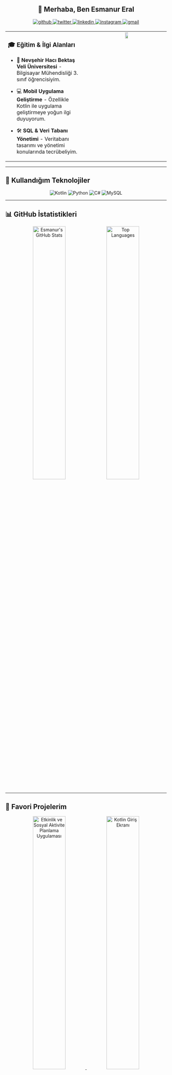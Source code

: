 ## **<div align="center">👋 Merhaba, Ben Esmanur Eral</div>**  

<div align="center">
<a href="https://github.com/esmanureral" target="_blank">
<img src="https://img.shields.io/badge/github-%2324292e.svg?&style=for-the-badge&logo=github&logoColor=white" alt="github" style="margin-bottom: 5px;" />
</a>
<a href="https://twitter.com/esmanurerall" target="_blank">
<img src="https://img.shields.io/badge/twitter-%2300acee.svg?&style=for-the-badge&logo=twitter&logoColor=white" alt="twitter" style="margin-bottom: 5px;" />
</a>
<a href="https://linkedin.com/in/esmanur-eral-a98524251" target="_blank">
<img src="https://img.shields.io/badge/linkedin-%231E77B5.svg?&style=for-the-badge&logo=linkedin&logoColor=white" alt="linkedin" style="margin-bottom: 5px;" />
</a>
<a href="https://instagram.com/esmanureral" target="_blank">
<img src="https://img.shields.io/badge/instagram-%23000000.svg?&style=for-the-badge&logo=instagram&logoColor=white" alt="instagram" style="margin-bottom: 5px;" />
</a>  
<a href="mailto:esmanur2eral@gmail.com" target="_blank">
<img src="https://img.shields.io/badge/email-%23D14836.svg?&style=for-the-badge&logo=gmail&logoColor=white" alt="gmail" style="margin-bottom: 5px;" />
</a>
</div>



<table><tr><td valign="top" width="50%">

### 🎓 Eğitim & İlgi Alanları

- 🏫 **Nevşehir Hacı Bektaş Veli Üniversitesi** - Bilgisayar Mühendisliği 3. sınıf öğrencisiyim.
  
- 💻 **Mobil Uygulama Geliştirme** - Özellikle Kotlin ile uygulama geliştirmeye yoğun ilgi duyuyorum.

- 🛠 **SQL & Veri Tabanı Yönetimi** - Veritabanı tasarımı ve yönetimi konularında tecrübeliyim.

</td>
<td valign="top" width="100%">

<div align="center">
<img src="https://www.hareketligifler.net/data/media/56/bilgisayar-hareketli-resim-0019.gif" align="start" style="width: 90%; max-width: 10px;" />
</div>  

</td>
</tr>
</table>

---

## **🔧 Kullandığım Teknolojiler**

<div align="center">
  <img src="https://img.shields.io/badge/Kotlin-7F52FF?style=for-the-badge&logo=kotlin&logoColor=white" alt="Kotlin" />
  <img src="https://img.shields.io/badge/Python-3776AB?style=for-the-badge&logo=python&logoColor=white" alt="Python" />
  <img src="https://img.shields.io/badge/C%23-239120?style=for-the-badge&logo=csharp&logoColor=white" alt="C#" />
  <img src="https://img.shields.io/badge/MySQL-4479A1?style=for-the-badge&logo=mysql&logoColor=white" alt="MySQL" />
</div>

---

## **📊 GitHub İstatistikleri**

<div align="center">
  <img src="https://github-readme-stats.vercel.app/api?username=esmanureral&show_icons=true&theme=radical" alt="Esmanur's GitHub Stats" style="width: 45%;" />
  <img src="https://github-readme-stats.vercel.app/api/top-langs/?username=esmanureral&layout=compact&theme=radical" alt="Top Languages" style="width: 45%;" />
</div>

---

## **🌟 Favori Projelerim**

<div align="center">

  <a href="https://github.com/esmanureral/etkinlikvesosyalaktiviteplanlamauygulamasi.git">
    <img src="https://github-readme-stats.vercel.app/api/pin/?username=esmanureral&repo=etkinlikvesosyalaktiviteplanlamauygulamasi&theme=radical" alt="Etkinlik ve Sosyal Aktivite Planlama Uygulaması" style="width: 45%; margin-bottom: 10px;" />
  
  </a>
  <a href="https://github.com/esmanureral/Kotlin-Giris-Ekrani">
    <img src="https://github-readme-stats.vercel.app/api/pin/?username=esmanureral&repo=Kotlin-Giris-Ekrani&theme=radical" alt="Kotlin Giriş Ekranı" style="width: 45%; margin-bottom: 10px;" />
  </a>
  <a href="https://github.com/esmanureral/kotlinde-2-temel-proje">
    <img src="https://github-readme-stats.vercel.app/api/pin/?username=esmanureral&repo=kotlinde-2-temel-proje&theme=radical" alt="Kotlin'de 2 Temel Proje" style="width: 45%; margin-bottom: 10px;" />
  </a>
  <a href="https://github.com/esmanureral/Expense-Tracking-App">
    <img src="https://github-readme-stats.vercel.app/api/pin/?username=esmanureral&repo=Expense-Tracking-App&theme=radical" alt="Expense Tracking App" style="width: 45%; margin-bottom: 10px;" />
  </a>
</div>


